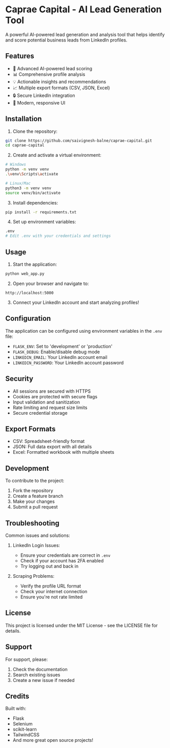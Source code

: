 # Caprae Capital - AI Lead Generation Tool

A powerful AI-powered lead generation and analysis tool that helps identify and score potential business leads from LinkedIn profiles.

## Features

- 🤖 Advanced AI-powered lead scoring
- 📊 Comprehensive profile analysis
- 💡 Actionable insights and recommendations
- 📈 Multiple export formats (CSV, JSON, Excel)
- 🔒 Secure LinkedIn integration
- 🎨 Modern, responsive UI

## Installation

1. Clone the repository:
```bash
git clone https://github.com/saivignesh-balne/caprae-capital.git
cd caprae-capital
```

2. Create and activate a virtual environment:
```bash
# Windows
python -m venv venv
.\venv\Scripts\activate

# Linux/Mac
python3 -m venv venv
source venv/bin/activate
```

3. Install dependencies:
```bash
pip install -r requirements.txt
```

4. Set up environment variables:
```bash
.env
# Edit .env with your credentials and settings
```

## Usage

1. Start the application:
```bash
python web_app.py
```

2. Open your browser and navigate to:
```
http://localhost:5000
```

3. Connect your LinkedIn account and start analyzing profiles!

## Configuration

The application can be configured using environment variables in the `.env` file:

- `FLASK_ENV`: Set to 'development' or 'production'
- `FLASK_DEBUG`: Enable/disable debug mode
- `LINKEDIN_EMAIL`: Your LinkedIn account email
- `LINKEDIN_PASSWORD`: Your LinkedIn account password

## Security

- All sessions are secured with HTTPS
- Cookies are protected with secure flags
- Input validation and sanitization
- Rate limiting and request size limits
- Secure credential storage

## Export Formats

- CSV: Spreadsheet-friendly format
- JSON: Full data export with all details
- Excel: Formatted workbook with multiple sheets

## Development

To contribute to the project:

1. Fork the repository
2. Create a feature branch
3. Make your changes
4. Submit a pull request

## Troubleshooting

Common issues and solutions:

1. LinkedIn Login Issues:
   - Ensure your credentials are correct in `.env`
   - Check if your account has 2FA enabled
   - Try logging out and back in

2. Scraping Problems:
   - Verify the profile URL format
   - Check your internet connection
   - Ensure you're not rate limited

## License

This project is licensed under the MIT License - see the LICENSE file for details.

## Support

For support, please:
1. Check the documentation
2. Search existing issues
3. Create a new issue if needed

## Credits

Built with:
- Flask
- Selenium
- scikit-learn
- TailwindCSS
- And more great open source projects!